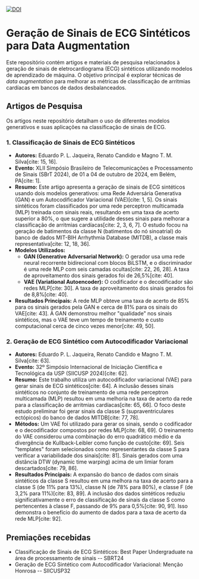 [![DOI](https://zenodo.org/badge/DOI/10.5281/zenodo.15742786.svg)](https://doi.org/10.5281/zenodo.15742786)

# Geração de Sinais de ECG Sintéticos para Data Augmentation

Este repositório contém artigos e materiais de pesquisa relacionados à geração de sinais de eletrocardiograma (ECG) sintéticos utilizando modelos de aprendizado de máquina. O objetivo principal é explorar técnicas de *data augmentation* para melhorar as métricas de classificação de arritmias cardíacas em bancos de dados desbalanceados.

## Artigos de Pesquisa

Os artigos neste repositório detalham o uso de diferentes modelos generativos e suas aplicações na classificação de sinais de ECG.

### 1. Classificação de Sinais de ECG Sintéticos

* **Autores:** Eduardo P. L. Jaqueira, Renato Candido e Magno T. M. Silva[cite: 15, 16].
* **Evento:** XLII Simpósio Brasileiro de Telecomunicações e Processamento de Sinais (SBrT 2024), de 01 a 04 de outubro de 2024, em Belém, PA[cite: 1].
* **Resumo:** Este artigo apresenta a geração de sinais de ECG sintéticos usando dois modelos generativos: uma Rede Adversária Generativa (GAN) e um Autocodificador Variacional (VAE)[cite: 1, 5]. Os sinais sintéticos foram classificados por uma rede perceptron multicamada (MLP) treinada com sinais reais, resultando em uma taxa de acerto superior a 80%, o que sugere a utilidade desses sinais para melhorar a classificação de arritmias cardíacas[cite: 2, 3, 6, 7]. O estudo focou na geração de batimentos da classe N (batimentos do nó sinoatrial) do banco de dados MIT-BIH Arrhythmia Database (MITDB), a classe mais representativa[cite: 12, 18, 36].
* **Modelos Utilizados:**
    * **GAN (Generative Adversarial Network):** O gerador usa uma rede neural recorrente bidirecional com blocos BiLSTM, e o discriminador é uma rede MLP com seis camadas ocultas[cite: 22, 26, 28]. A taxa de aproveitamento dos sinais gerados foi de 26,5%[cite: 40].
    * **VAE (Variational Autoencoder):** O codificador e o decodificador são redes MLP[cite: 30]. A taxa de aproveitamento dos sinais gerados foi de 8,8%[cite: 40].
* **Resultados Principais:** A rede MLP obteve uma taxa de acerto de 85% para os sinais gerados pela GAN e cerca de 81% para os sinais do VAE[cite: 43]. A GAN demonstrou melhor "qualidade" nos sinais sintéticos, mas o VAE teve um tempo de treinamento e custo computacional cerca de cinco vezes menor[cite: 49, 50].

### 2. Geração de ECG Sintético com Autocodificador Variacional

* **Autores:** Eduardo P. L. Jaqueira, Renato Candido e Magno T. M. Silva[cite: 63].
* **Evento:** 32º Simpósio Internacional de Iniciação Científica e Tecnológica da USP (SIICUSP 2024)[cite: 62].
* **Resumo:** Este trabalho utiliza um autocodificador variacional (VAE) para gerar sinais de ECG sintéticos[cite: 64]. A inclusão desses sinais sintéticos no conjunto de treinamento de uma rede perceptron multicamada (MLP) resultou em uma melhoria na taxa de acerto da rede para a classificação de arritmias cardíacas[cite: 65, 66]. O foco deste estudo preliminar foi gerar sinais da classe S (supraventriculares ectópicos) do banco de dados MITDB[cite: 77, 78].
* **Métodos:** Um VAE foi utilizado para gerar os sinais, sendo o codificador e o decodificador compostos por redes MLP[cite: 68, 69]. O treinamento do VAE considerou uma combinação do erro quadrático médio e da divergência de Kullback-Leibler como função de custo[cite: 69]. Seis "templates" foram selecionados como representantes da classe S para verificar a variabilidade dos sinais[cite: 81]. Sinais gerados com uma distância DTW (dynamic time warping) acima de um limiar foram descartados[cite: 79, 86].
* **Resultados Principais:** A expansão do banco de dados com sinais sintéticos da classe S resultou em uma melhora na taxa de acerto para a classe S (de 11% para 13%), classe N (de 78% para 80%), e classe F (de 3,2% para 11%)[cite: 83, 89]. A inclusão dos dados sintéticos reduziu significativamente o erro de classificação de sinais da classe S como pertencentes à classe F, passando de 9% para 0,5%[cite: 90, 91]. Isso demonstra o benefício do aumento de dados para a taxa de acerto da rede MLP[cite: 92].

## Premiações recebidas

* Classificação de Sinais de ECG Sintéticos: Best Paper Undergraduate na área de processamento de sinais -- SBRT24
* Geração de ECG Sintético com Autocodificador Variacional: Menção Honrosa -- SIICUSP32
